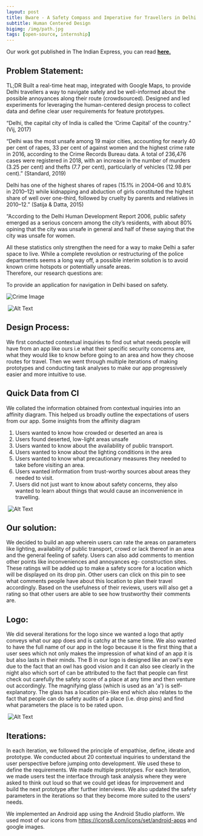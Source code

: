 ```yaml
---
layout: post
title: Bware - A Safety Compass and Imperative for Travellers in Delhi!
subtitle: Human Centered Design
bigimg: /img/path.jpg
tags: [open-source, internship]
---
```


Our work got published in The Indian Express, you can read [**here.**](https://www.newindianexpress.com/cities/delhi/2019/Dec/01/bware-four-young-students-come-up-with-app-that-aims-to-make-travelling-in-delhi-safer-2069569.html)

## Problem Statement:
TL;DR
Built a real-time heat map, integrated with Google Maps, to provide Delhi travellers a way to navigate safely and be well-informed
about the possible annoyances along their route (crowdsourced). Designed and led experiments for leveraging the human-centered
design process to collect data and define clear user requirements for feature prototypes.

“Delhi, the capital city of India is called the ‘Crime Capital’ of the country.” (Vij, 2017)

“Delhi was the most unsafe among 19 major cities, accounting for nearly 40 per cent of rapes, 33 per cent of against women and the highest crime rate in 2016, according to the Crime Records Bureau data.
A total of 236,476 cases were registered in 2018, with an increase in the number of murders (3.25 per cent) and thefts (7.7 per cent), particularly of vehicles (12.98 per cent).” (Standard, 2019)

Delhi has one of the highest shares of rapes (15.1% in 2004–06 and 10.8% in 2010–12) while kidnapping and abduction of girls constituted the highest share of well over one-third, followed by cruelty by parents and relatives in 2010–12.” (Satija & Datta, 2015)

“According to the Delhi Human Development Report 2006, public safety emerged as a serious concern among the city’s residents, with about 80% opining that the city was unsafe in general and half of these saying that the city was unsafe for women.

All these statistics only strengthen the need for a way to make Delhi a safer space to live. While a complete revolution or restructuring of the police departments seems a long way off, a possible interim solution is to avoid known crime hotspots or potentially unsafe areas.  
Therefore, our research questions are: 

To provide an application for navigation in Delhi based on safety.

![Crime Image](/jnoni.github.io/docs/assets/crime.jpg)

<img src="crime.jpg" class="img-responsive" alt=""></div>
 ![Alt Text](https://github.com/jnoni/jnoni.github.io/blob/master/_posts/crime.jpg)
  
## Design Process:
We first conducted contextual inquiries to find out what needs people will have from an app like ours i.e what their specific security concerns are, what they would like to know before going to an area and how they choose routes for travel. Then we went through multiple iterations of making prototypes and conducting task analyses to make our app progressively easier and more intuitive to use.

## Quick Data from CI

We collated the information obtained from contextual inquiries into an affinity diagram. This helped us broadly outline the expectations of users from our app. Some insights from the affinity diagram

1. Users wanted to know how crowded or deserted an area is
2. Users found deserted, low-light areas unsafe
3. Users wanted to know about the availability of public transport.
4. Users wanted to know about the lighting conditions in the area
5. Users wanted to know what precautionary measures they needed to take before visiting an area.
6. Users wanted information from trust-worthy sources about areas they needed to visit.
7. Users did not just want to know about safety concerns, they also wanted to learn about things that would cause an inconvenience in travelling.

<img src="data/CI.jpeg" class="img-responsive" alt=""> </div>
 ![Alt Text](https://github.com/jnoni/jnoni.github.io/blob/master/_data/CI.jpeg)

## Our solution:
We decided to build an app wherein users can rate the areas on parameters like lighting, availability of public transport, crowd or lack thereof in an area and the general feeling of safety. Users can also add comments to mention other points like inconveniences and annoyances eg- construction sites. These ratings will be added up to make a safety score for a location which will be displayed on its drop pin. Other users can click on this pin to see what comments people have about this location to plan their travel accordingly. Based on the usefulness of their reviews, users will also get a rating so that other users are able to see how trustworthy their comments are.

## Logo:
We did several iterations for the logo since we wanted a logo that aptly conveys what our app does and is catchy at the same time. We also wanted to have the full name of our app in the logo because it is the first thing that a user sees which not only makes the impression of what kind of an app it is but also lasts in their minds. The B in our logo is designed like an owl's eye due to the fact that an owl has good vision and it can also see clearly in the night also which sort of can be attributed to the fact that people can first check out carefully the safety score of a place at any time and then venture out accordingly. The magnifying glass (which is used as an 'a') is self-explanatory. The glass has a location pin-like end which also relates to the fact that people can do safety audits of a place (i.e. drop pins) and find what parameters the place is to be rated upon.

<img src="data/logo.png" class="img-responsive" alt=""> </div>
 ![Alt Text](https://github.com/jnoni/jnoni.github.io/blob/master/_data/logo.png)

## Iterations:
In each iteration, we followed the principle of empathise, define, ideate and prototype. We conducted about 20 contextual inquiries to understand the user perspective before jumping onto development. We used these to define the requirements. We made multiple prototypes. For each iteration, we made users test the interface through task analysis where they were asked to think out loud so that we could get ideas for improvement and build the next prototype after further interviews. We also updated the safety parameters in the iterations so that they become more suited to the users’ needs. 

We implemented an Android app using the Android Studio platform. We used most of our icons from https://icons8.com/icons/set/android-apps and google images.


